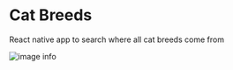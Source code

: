 # Cat Breeds

React native app to search where all cat breeds come from

![image info](./breedscapture.jpg.png)